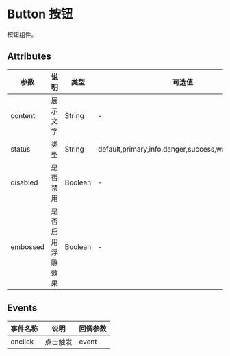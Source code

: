# Button 按钮

按钮组件。

## Attributes
|参数|说明|类型|可选值|默认值|
|---|---|---|---|---|
|content|展示文字|String|-|-|
|status|类型|String|default,primary,info,danger,success,warning,inverse|default|
|disabled|是否禁用|Boolean|-|false|
|embossed|是否启用浮雕效果|Boolean|-|false|

## Events
|事件名称|说明|回调参数|
|---|---|---|
|onclick|点击触发|event|
